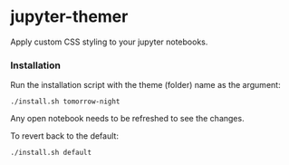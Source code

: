 # jupyter-themer

Apply custom CSS styling to your jupyter notebooks.

### Installation

Run the installation script with the theme (folder) name as the argument:

```
./install.sh tomorrow-night
```

Any open notebook needs to be refreshed to see the changes.

To revert back to the default:

```
./install.sh default
```
